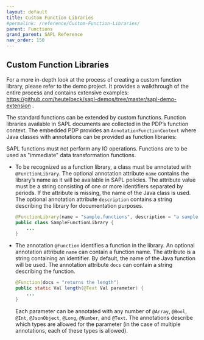 ```yaml
---
layout: default
title: Custom Function Libraries
#permalink: /reference/Custom-Function-Libraries/
parent: Functions
grand_parent: SAPL Reference
nav_order: 150
---
```


## Custom Function Libraries

For a more in-depth look at the process of creating a custom function library, please refer to the demo project. It provides a walkthrough of the entire process and contains extensive examples: <https://github.com/heutelbeck/sapl-demos/tree/master/sapl-demo-extension> .

The standard functions can be extended by custom functions. Function libraries available in SAPL documents are collected in the PDP’s function context. The embedded PDP provides an `AnnotationFunctionContext` where Java classes with annotations can be provided as function libraries:

SAPL functions must not perform any IO operations. Functions are to be used as "immediate" data transformation functions.

- To be recognized as a function library, a class must be annotated with `@FunctionLibrary`. The optional annotation attribute `name` contains the library’s name as it will be available in SAPL policies. The attribute value must be a string consisting of one or more identifiers separated by periods. If the attribute is missing, the name of the Java class is used. The optional annotation attribute `description` contains a string describing the library for documentation purposes.

  ```java
  @FunctionLibrary(name = "sample.functions", description = "a sample library")
  public class SampleFunctionLibrary {
      ...
  }
  ```
- The annotation `@Function` identifies a function in the library. An optional annotation attribute `name` can contain a function name. The attribute is a string containing an identifier. By default, the name of the Java function will be used. The annotation attribute `docs` can contain a string describing the function.

  ```java
  @Function(docs = "returns the length")
  public static Val length(@Text Val parameter) {
      ...
  }
  ```

  Each parameter can be annotated with any number of `@Array`, `@Bool`, `@Int`, `@JsonObject`, `@Long`, `@Number`, and `@Text`. The annotations describe which types are allowed for the parameter (in the case of multiple annotations, each of these types is allowed).
